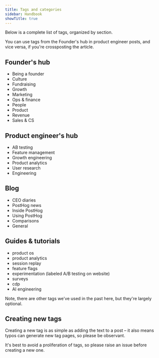 ```yaml
---
title: Tags and categories
sidebar: Handbook
showTitle: true
---
```


Below is a complete list of tags, organized by section. 

You can use tags from the Founder's hub in product engineer posts, and vice versa, if you're crossposting the article.

## Founder's hub

- Being a founder
- Culture
- Fundraising
- Growth
- Marketing
- Ops & finance
- People
- Product
- Revenue
- Sales & CS

## Product engineer's hub

- AB testing
- Feature management
- Growth engineering
- Product analytics
- User research
- Engineering

## Blog

- CEO diaries
- PostHog news
- Inside PostHog
- Using PostHog
- Comparisons
- General

## Guides & tutorials

- product os
- product analytics
- session replay
- feature flags
- experimentation (labeled A/B testing on website)
- surveys
- cdp
- AI engineering

Note, there are other tags we've used in the past here, but they're largely optional.

## Creating new tags

Creating a new tag is as simple as adding the text to a post – it also means typos can generate new tag pages, so please be observant.

It's best to avoid a proliferation of tags, so please raise an issue before creating a new one.